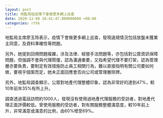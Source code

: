 ```yaml
---
layout: post
title: 地監局指疫情下會做更多網上巡查
date: 2020-12-08 16:41:47.000000000 +08:00
categories: rthk
---
```


地監局主席廖玉玲表示，疫情下會做更多網上巡查，發現違規情況包括放盤未獲業主同意，及資料準確性等問題。

另外，她提到回佣問題複雜，涉及法律、經營手法問題等，亦包括對公眾資訊保障問題，但強調不會與代理鬧僵，認為溝通重要，又指希望代理不要打架，認為管理層亦要負責，要制定有效措施防止員工相關行為，難以直接指明有關公司要如何做，要視乎個案而定，她未正面回應會否向公司或管理層除牌。

另外，地監局調查顯示，公眾對地產代理整體印象，認為非常好的達到47%，較10年前年35%有所上升。

調查透過電話訪問約1000人，發現沒有使用過地產代理服務的受訪者，對地產代理正面評價較低。曾使用服務的受訪者，對有關服務整體滿意度，較10年前上升，非常滿意或滿意的比例，由60%增至69%。
